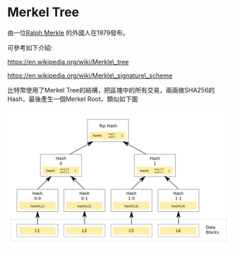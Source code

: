 # Merkel Tree

由一位[Ralph Merkle](https://en.wikipedia.org/wiki/Ralph_Merkle) 的外國人在1979發布。

可參考如下介紹:

https://en.wikipedia.org/wiki/Merkle\_tree

https://en.wikipedia.org/wiki/Merkle\_signature\_scheme



比特幣使用了Merkel Tree的結構，把區塊中的所有交易，兩兩做SHA256的Hash，最後產生一個Merkel Root，類似如下圖

![](/assets/Hash_Tree.svg.png)














